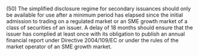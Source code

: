 (50) The simplified disclosure regime for secondary issuances should only be available for use after a minimum period has elapsed since the initial admission to trading on a regulated market or an SME growth market of a class of securities of an issuer. A delay of 18 months should ensure that the issuer has complied at least once with its obligation to publish an annual financial report under Directive 2004/109/EC or under the rules of the market operator of an SME growth market.